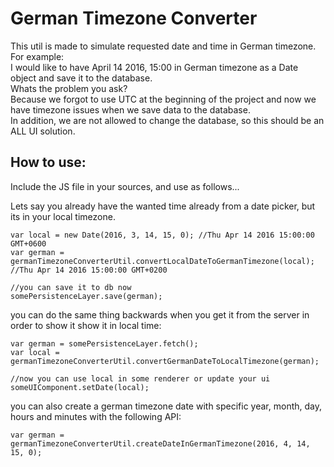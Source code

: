 # German Timezone Converter

This util is made to simulate requested date and time in German timezone.  
For example:  
I would like to have April 14 2016, 15:00 in German timezone as a Date object and save it to the database.  
Whats the problem you ask?  
Because we forgot to use UTC at the beginning of the project and now we have timezone issues when we save data to the database.  
In addition, we are not allowed to change the database, so this should be an ALL UI solution.

## How to use:
Include the JS file in your sources, and use as follows...  

Lets say you already have the wanted time already from a date picker, but its in your local timezone.


    var local = new Date(2016, 3, 14, 15, 0); //Thu Apr 14 2016 15:00:00 GMT+0600 
    var german = germanTimezoneConverterUtil.convertLocalDateToGermanTimezone(local); //Thu Apr 14 2016 15:00:00 GMT+0200
    
    //you can save it to db now
    somePersistenceLayer.save(german);


you can do the same thing backwards when you get it from the server in order to show it show it in local time:


    var german = somePersistenceLayer.fetch();
    var local = germanTimezoneConverterUtil.convertGermanDateToLocalTimezone(german);
    
    //now you can use local in some renderer or update your ui
    someUIComponent.setDate(local);


you can also create a german timezone date with specific year, month, day, hours and minutes with the following API:

    var german = germanTimezoneConverterUtil.createDateInGermanTimezone(2016, 4, 14, 15, 0);
